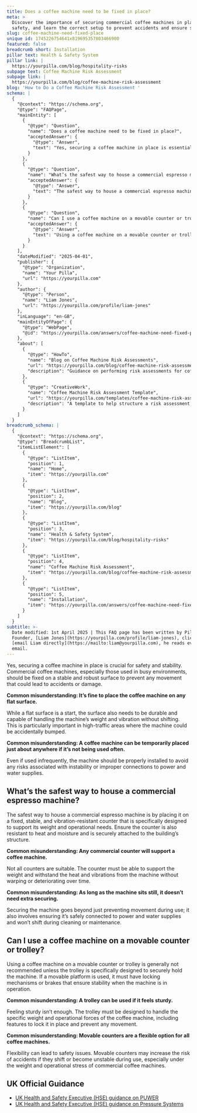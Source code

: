 ```yaml
---
title: Does a coffee machine need to be fixed in place?
meta: >
  Discover the importance of securing commercial coffee machines in place for
  safety, and learn the correct setup to prevent accidents and ensure stability.
slug: coffee-machine-need-fixed-place
unique id: 1745226754641x819695357803466900
featured: false
breadcrumb short: Installation
pillar text: Health & Safety System
pillar link: |
  https://yourpilla.com/blog/hospitality-risks
subpage text: Coffee Machine Risk Assessment
subpage link: |
  https://yourpilla.com/blog/coffee-machine-risk-assessment
blog: 'How to Do a Coffee Machine Risk Assessment '
schema: |
  {
    "@context": "https://schema.org",
    "@type": "FAQPage",
    "mainEntity": [
      {
        "@type": "Question",
        "name": "Does a coffee machine need to be fixed in place?",
        "acceptedAnswer": {
          "@type": "Answer",
          "text": "Yes, securing a coffee machine in place is essential for safety and stability. Commercial coffee machines in busy environments must be fixed on a stable and robust surface to prevent movement that could lead to accidents or equipment damage. It is critical to ensure the surface is both flat and durable to handle the machine’s weight and vibration."
        }
      },
      {
        "@type": "Question",
        "name": "What’s the safest way to house a commercial espresso machine?",
        "acceptedAnswer": {
          "@type": "Answer",
          "text": "The safest way to house a commercial espresso machine is by placing it on a counter specifically designed for such equipment. This counter should be fixed, stable, resistant to vibration, heat, and moisture, and securely attached to the building’s structure to support the weight and operational needs safely."
        }
      },
      {
        "@type": "Question",
        "name": "Can I use a coffee machine on a movable counter or trolley?",
        "acceptedAnswer": {
          "@type": "Answer",
          "text": "Using a coffee machine on a movable counter or trolley is generally not advised unless the trolley is designed to securely hold the machine. If a movable platform is used, ensure it features locking mechanisms or brakes to maintain stability during operation."
        }
      }
    ],
    "dateModified": "2025-04-01",
    "publisher": {
      "@type": "Organization",
      "name": "Your Pilla",
      "url": "https://yourpilla.com"
    },
    "author": {
      "@type": "Person",
      "name": "Liam Jones",
      "url": "https://yourpilla.com/profile/liam-jones"
    },
    "inLanguage": "en-GB",
    "mainEntityOfPage": {
      "@type": "WebPage",
      "@id": "https://yourpilla.com/answers/coffee-machine-need-fixed-place"
    },
    "about": [
      {
        "@type": "HowTo",
        "name": "Blog on Coffee Machine Risk Assessments",
        "url": "https://yourpilla.com/blog/coffee-machine-risk-assessment",
        "description": "Guidance on performing risk assessments for coffee machines to ensure compliance and safety in commercial settings."
      },
      {
        "@type": "CreativeWork",
        "name": "Coffee Machine Risk Assessment Template",
        "url": "https://yourpilla.com/templates/coffee-machine-risk-assessment",
        "description": "A template to help structure a risk assessment for coffee machines, designed to ensure safety and compliance in commercial environments."
      }
    ]
  }
breadcrumb_schema: |
  {
    "@context": "https://schema.org",
    "@type": "BreadcrumbList",
    "itemListElement": [
      {
        "@type": "ListItem",
        "position": 1,
        "name": "Home",
        "item": "https://yourpilla.com"
      },
      {
        "@type": "ListItem",
        "position": 2,
        "name": "Blog",
        "item": "https://yourpilla.com/blog"
      },
      {
        "@type": "ListItem",
        "position": 3,
        "name": "Health & Safety System",
        "item": "https://yourpilla.com/blog/hospitality-risks"
      },
      {
        "@type": "ListItem",
        "position": 4,
        "name": "Coffee Machine Risk Assessment",
        "item": "https://yourpilla.com/blog/coffee-machine-risk-assessment"
      },
      {
        "@type": "ListItem",
        "position": 5,
        "name": "Installation",
        "item": "https://yourpilla.com/answers/coffee-machine-need-fixed-place"
      }
    ]
  }
subtitle: >-
  Date modified: 1st April 2025 | This FAQ page has been written by Pilla
  Founder, [Liam Jones](https://yourpilla.com/profile/liam-jones), click to
  [email Liam directly](https://mailto:liam@yourpilla.com), he reads every
  email.
---
```

Yes, securing a coffee machine in place is crucial for safety and stability. Commercial coffee machines, especially those used in busy environments, should be fixed on a stable and robust surface to prevent any movement that could lead to accidents or damage.

**Common misunderstanding: It’s fine to place the coffee machine on any flat surface.**

While a flat surface is a start, the surface also needs to be durable and capable of handling the machine’s weight and vibration without shifting. This is particularly important in high-traffic areas where the machine could be accidentally bumped.

**Common misunderstanding: A coffee machine can be temporarily placed just about anywhere if it’s not being used often.**

Even if used infrequently, the machine should be properly installed to avoid any risks associated with instability or improper connections to power and water supplies.

## What’s the safest way to house a commercial espresso machine?

The safest way to house a commercial espresso machine is by placing it on a fixed, stable, and vibration-resistant counter that is specifically designed to support its weight and operational needs. Ensure the counter is also resistant to heat and moisture and is securely attached to the building’s structure.

**Common misunderstanding: Any commercial counter will support a coffee machine.**

Not all counters are suitable. The counter must be able to support the weight and withstand the heat and vibrations from the machine without warping or deteriorating over time.

**Common misunderstanding: As long as the machine sits still, it doesn’t need extra securing.**

Securing the machine goes beyond just preventing movement during use; it also involves ensuring it’s safely connected to power and water supplies and won’t shift during cleaning or maintenance.

## Can I use a coffee machine on a movable counter or trolley?

Using a coffee machine on a movable counter or trolley is generally not recommended unless the trolley is specifically designed to securely hold the machine. If a movable platform is used, it must have locking mechanisms or brakes that ensure stability when the machine is in operation.

**Common misunderstanding: A trolley can be used if it feels sturdy.**

Feeling sturdy isn’t enough. The trolley must be designed to handle the specific weight and operational forces of the coffee machine, including features to lock it in place and prevent any movement.

**Common misunderstanding: Movable counters are a flexible option for all coffee machines.**

Flexibility can lead to safety issues. Movable counters may increase the risk of accidents if they shift or become unstable during use, especially under the weight and operational stress of commercial coffee machines.

## UK Official Guidance

-   [UK Health and Safety Executive (HSE) guidance on PUWER](https://www.hse.gov.uk/work-equipment-machinery/puwer.htm)
-   [UK Health and Safety Executive (HSE) guidance on Pressure Systems](https://www.hse.gov.uk/pressure-systems/pesr.htm)
